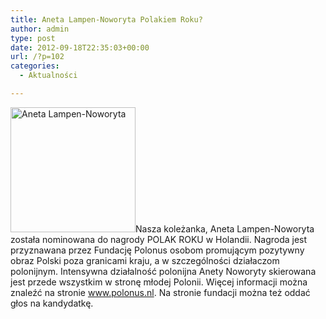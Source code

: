 ```yaml
---
title: Aneta Lampen-Noworyta Polakiem Roku?
author: admin
type: post
date: 2012-09-18T22:35:03+00:00
url: /?p=102
categories:
  - Aktualności

---
```


  <a href="http://www.ibby.pl/wp-content/uploads/2013/02/an1.jpg" rel="lightbox[102]"><img class="alignleft size-medium wp-image-103" alt="Aneta Lampen-Noworyta" src="http://www.ibby.pl/wp-content/uploads/2013/02/an1-200x200.jpg" width="200" height="200" srcset="http://www.ibby.pl/wp-content/uploads/2013/02/an1-200x200.jpg 200w, http://www.ibby.pl/wp-content/uploads/2013/02/an1-100x100.jpg 100w, http://www.ibby.pl/wp-content/uploads/2013/02/an1.jpg 300w" sizes="(max-width: 200px) 100vw, 200px" /></a>Nasza koleżanka, Aneta Lampen-Noworyta została nominowana do nagrody POLAK ROKU w Holandii. Nagroda jest przyznawana przez Fundację Polonus osobom promującym pozytywny obraz Polski poza granicami kraju, a w szczególności działaczom polonijnym.
Intensywna działalność polonijna Anety Noworyty skierowana jest przede wszystkim w stronę młodej Polonii. Więcej informacji można znaleźć na stronie <a href="http://www.polonus.nl/">www.polonus.nl</a>. Na stronie fundacji można też oddać głos na kandydatkę.
